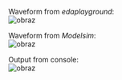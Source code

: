 Waveform from *edaplayground*: <br/>
![obraz](https://user-images.githubusercontent.com/43972902/117573339-976ea480-b0d7-11eb-8c7c-815023e22d6d.png)

Waveform from *Modelsim*: <br/>
![obraz](https://user-images.githubusercontent.com/43972902/117573378-c84ed980-b0d7-11eb-8fa6-92cf23b8fe49.png)

Output from console: <br/>
![obraz](https://user-images.githubusercontent.com/43972902/117573360-b4a37300-b0d7-11eb-9327-e17fd91792c8.png)
